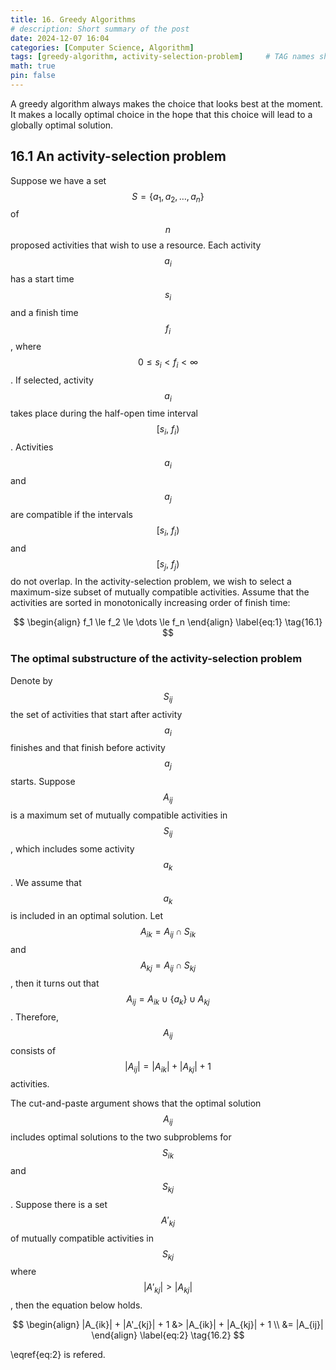 ```yaml
---
title: 16. Greedy Algorithms
# description: Short summary of the post
date: 2024-12-07 16:04
categories: [Computer Science, Algorithm]
tags: [greedy-algorithm, activity-selection-problem]     # TAG names should always be lowercase
math: true
pin: false
---
```


A greedy algorithm always makes the choice that looks best at the moment.
It makes a locally optimal choice in the hope that this choice will lead to a globally optimal solution.

## 16.1 An activity-selection problem

Suppose we have a set $$ S = \{ a_1, a_2, \dots, a_n \} $$ of $$ n $$ proposed activities that wish to use a resource.
Each activity $$ a_i $$ has a start time $$ s_i $$ and a finish time $$ f_i $$, where $$ 0 \le s_i < f_i < \infty $$.
If selected, activity $$ a_i $$ takes place during the half-open time interval $$ [s_i, \ f_i) $$.
Activities $$ a_i $$ and $$ a_j $$ are compatible if the intervals $$ [s_i, \ f_i) $$ and $$ [s_j, \ f_j) $$ do not overlap.
In the activity-selection problem, we wish to select a maximum-size subset of mutually compatible activities.
Assume that the activities are sorted in monotonically increasing order of finish time:

$$
\begin{align}
    f_1 \le f_2 \le \dots \le f_n
\end{align}
\label{eq:1}
\tag{16.1}
$$

### The optimal substructure of the activity-selection problem

Denote by $$ S_{ij} $$ the set of activities that start after activity $$ a_i $$ finishes and that finish before activity $$ a_j $$ starts.
Suppose $$ A_{ij} $$ is a maximum set of mutually compatible activities in $$ S_{ij} $$, which includes some activity $$ a_k $$.
We assume that $$ a_k $$ is included in an optimal solution.
Let $$ A_{ik} = A_{ij} \cap S_{ik} $$ and $$ A_{kj} = A_{ij} \cap S_{kj} $$, then it turns out that $$ A_{ij} = A_{ik} \cup \{ a_k \} \cup A_{kj} $$.
Therefore, $$ A_{ij} $$ consists of $$ |A_{ij}| = |A_{ik}| + |A_{kj}| + 1 $$ activities.

The cut-and-paste argument shows that the optimal solution $$ A_{ij} $$ includes optimal solutions to the two subproblems for $$ S_{ik} $$ and $$ S_{kj} $$.
Suppose there is a set $$ A'_{kj} $$ of mutually compatible activities in $$ S_{kj} $$ where $$ |A'_{kj}| > |A_{kj}| $$, then the equation below holds.

$$
\begin{align}
    |A_{ik}| + |A'_{kj}| + 1 &> |A_{ik}| + |A_{kj}| + 1 \\
                             &= |A_{ij}|
\end{align}
\label{eq:2}
\tag{16.2}
$$

\eqref{eq:2} is refered.